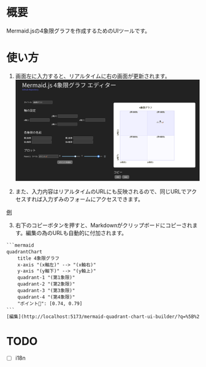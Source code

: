 # 概要

Mermaid.jsの4象限グラフを作成するためのUIツールです。

# 使い方

1. 画面左に入力すると、リアルタイムに右の画面が更新されます。
![screen capture](images/capture.png)

2. また、入力内容はリアルタイムのURLにも反映されるので、同じURLでアクセスすれば入力ずみのフォームにアクセスできます。

[例](http://localhost:5173/mermaid-quadrant-chart-ui-builder/?q=%5B%224%E8%B1%A1%E9%99%90%E3%82%B0%E3%83%A9%E3%83%95%22%2C%22%22%2C%22%22%2C%22%22%2C%22%22%2C%22%22%2C%22%22%2C%22%22%2C%22%22%2C%5B%7B%22label%22%3A%22%E3%83%9D%E3%82%A4%E3%83%B3%E3%83%88%F0%9F%9A%80%22%2C%22x%22%3A74%2C%22y%22%3A79%7D%5D%5D)

3. 右下のコピーボタンを押すと、Markdownがクリップボードにコピーされます。編集の為のURLも自動的に付加されます。

~~~txt
```mermaid
quadrantChart
    title 4象限グラフ
    x-axis "(x軸左)" --> "(x軸右)"
    y-axis "(y軸下)" --> "(y軸上)"   
    quadrant-1 "(第1象限)"
    quadrant-2 "(第2象限)"
    quadrant-3 "(第3象限)"
    quadrant-4 "(第4象限)"
    "ポイント🚀": [0.74, 0.79]
```
[編集](http://localhost:5173/mermaid-quadrant-chart-ui-builder/?q=%5B%224%E8%B1%A1%E9%99%90%E3%82%B0%E3%83%A9%E3%83%95%22%2C%22%22%2C%22%22%2C%22%22%2C%22%22%2C%22%22%2C%22%22%2C%22%22%2C%22%22%2C%5B%7B%22label%22%3A%22%E3%83%9D%E3%82%A4%E3%83%B3%E3%83%88%F0%9F%9A%80%22%2C%22x%22%3A74%2C%22y%22%3A79%7D%5D%5D)
~~~

# TODO

- [ ] i18n
